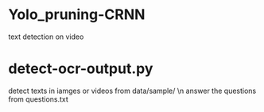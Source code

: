 # Yolo_pruning-CRNN
 text detection on video
# detect-ocr-output.py
 detect texts in iamges or videos from data/sample/ \n
 answer the questions from questions.txt
